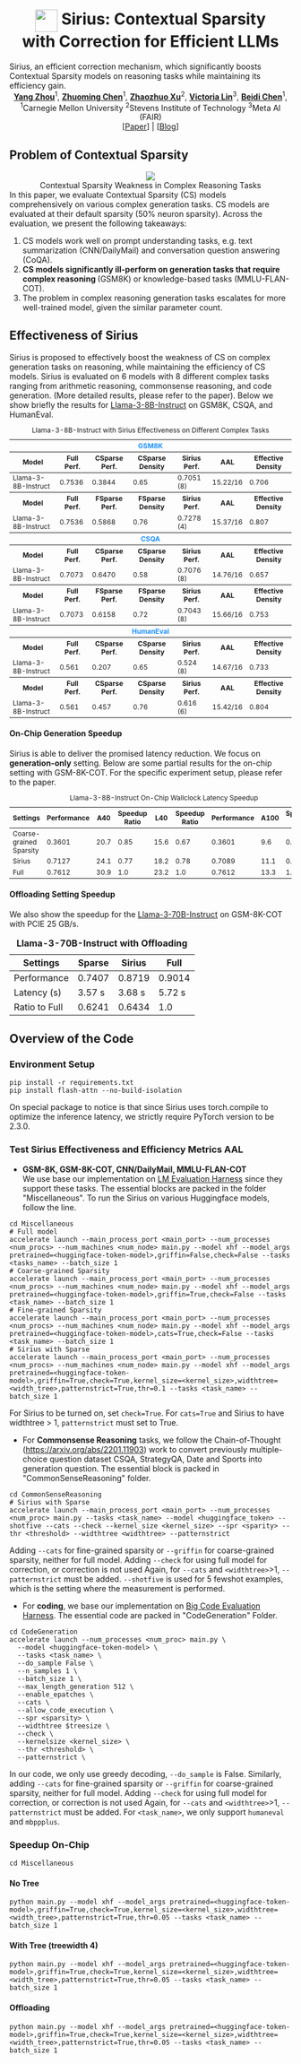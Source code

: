 <div align="center">
<h1><img src="static/images/siriuslogo.png" height="40px" align="top"/> Sirius: Contextual Sparsity <br>with Correction for Efficient LLMs
</h1>
</div> 
Sirius, an efficient correction mechanism, which significantly boosts Contextual Sparsity models on reasoning tasks while maintaining its efficiency gain.
<div align="center">
<b><a href="https://github.com/YangZhou08">Yang Zhou</a></b><sup>1</sup>,
<b><a href="https://github.com/dreaming-panda">Zhuoming Chen</a></b><sup>1</sup>,
<b><a href="https://github.com/Ottovonxu">Zhaozhuo Xu</a></b><sup>2</sup>,
<b><a href="">Victoria Lin</a></b><sup>3</sup>,
<b><a href="https://github.com/keroro824">Beidi Chen</a></b><sup>1</sup>,
</div> 

<div align="center">
<sup>1</sup>Carnegie Mellon University
<sup>2</sup>Stevens Institute of Technology
<sup>3</sup>Meta AI (FAIR)
</div>

<div align="center">
[<a href="">Paper</a>] | [<a href="https://infini-ai-lab.github.io/Sirius/">Blog</a>]
</div>

<h2>Problem of Contextual Sparsity</h2> 
<div align="center">
<img src="static/images/probwebsite.png"/>
<figcaption>Contextual Sparsity Weakness in Complex Reasoning Tasks</figcaption> 
</div> 
In this paper, we evaluate Contextual Sparsity (CS) models comprehensively on various complex generation tasks. 
CS models are evaluated at their default sparsity (50% neuron sparsity). Across the evaluation, we present the following takeaways: 
<ol>
<li>CS models work well on prompt understanding tasks, e.g. text summarization (CNN/DailyMail) and conversation question answering (CoQA). </li>
<li><span style="font-weight: bold;">CS models significantly ill-perform on generation tasks that require complex reasoning </span> (GSM8K) or knowledge-based tasks (MMLU-FLAN-COT). </li>
<li>The problem in complex reasoning generation tasks escalates for more well-trained model, given the similar parameter count. </li>
</ol> 

<h2>Effectiveness of Sirius</h2> 
Sirius is proposed to effectively boost the weakness of CS on complex generation tasks on reasoning, while maintaining the efficiency of CS models. Sirius is evaluated on 6 models with 8 different complex tasks ranging from arithmetic reasoning, commonsense reasoning, and code generation. (More detailed results, please refer to the paper). Below we show briefly the results for <a href="meta-llama/Meta-Llama-3-8B-Instruct">Llama-3-8B-Instruct</a> on GSM8K, CSQA, and HumanEval. 
<table style="font-size: 12px">
                <caption>Llama-3-8B-Instruct with Sirius Effectiveness on Different Complex Tasks</caption>
                <thead>
                  <tr>
                    <th colspan="7" style="color: dodgerblue">GSM8K</th>
                  </tr>
                  <tr>
                    <th>Model</th>
                    <th>Full Perf.</th>
                    <th>CSparse Perf.</th>
                    <th>CSparse Density</th>
                    <th>Sirius Perf.</th>
                    <th>AAL</th>
                    <th>Effective Density</th>
                  </tr>
                </thead>
                <tbody>
                  <tr>
                    <td>Llama-3-8B-Instruct</td>
                    <td>0.7536</td>
                    <td>0.3844</td>
                    <td>0.65</td>
                    <td>0.7051 (8)</td>
                    <td>15.22/16</td>
                    <td>0.706</td>
                  </tr>
                  <tr>
                    <th>Model</th>
                    <th>Full Perf.</th>
                    <th>FSparse Perf.</th>
                    <th>FSparse Density</th>
                    <th>Sirius Perf.</th>
                    <th>AAL</th>
                    <th>Effective Density</th>
                  </tr>
                  <tr>
                    <td>Llama-3-8B-Instruct</td>
                    <td>0.7536</td>
                    <td>0.5868</td>
                    <td>0.76</td>
                    <td>0.7278 (4)</td>
                    <td>15.37/16</td>
                    <td>0.807</td>
                  </tr>
                  <tr>
                    <th colspan="7" style="color: dodgerblue">CSQA</th>
                  </tr>
                  <tr>
                    <th>Model</th>
                    <th>Full Perf.</th>
                    <th>CSparse Perf.</th>
                    <th>CSparse Density</th>
                    <th>Sirius Perf.</th>
                    <th>AAL</th>
                    <th>Effective Density</th>
                  </tr>
                  <tr>
                    <td>Llama-3-8B-Instruct</td>
                    <td>0.7073</td>
                    <td>0.6470</td>
                    <td>0.58</td>
                    <td>0.7076 (8)</td>
                    <td>14.76/16</td>
                    <td>0.657</td>
                  </tr>
                  <tr>
                    <th>Model</th>
                    <th>Full Perf.</th>
                    <th>FSparse Perf.</th>
                    <th>FSparse Density</th>
                    <th>Sirius Perf.</th>
                    <th>AAL</th>
                    <th>Effective Density</th>
                  </tr>
                  <tr>
                    <td>Llama-3-8B-Instruct</td>
                    <td>0.7073</td>
                    <td>0.6158</td>
                    <td>0.72</td>
                    <td>0.7043 (8)</td>
                    <td>15.66/16</td>
                    <td>0.753</td>
                  </tr>
                  <tr>
                    <th colspan="7" style="color: dodgerblue">HumanEval</th>
                  </tr>
                  <tr>
                    <th>Model</th>
                    <th>Full Perf.</th>
                    <th>CSparse Perf.</th>
                    <th>CSparse Density</th>
                    <th>Sirius Perf.</th>
                    <th>AAL</th>
                    <th>Effective Density</th>
                  </tr>
                  <tr>
                    <td>Llama-3-8B-Instruct</td>
                    <td>0.561</td>
                    <td>0.207</td>
                    <td>0.65</td>
                    <td>0.524 (8)</td>
                    <td>14.67/16</td>
                    <td>0.733</td>
                  </tr>
                  <tr>
                    <th>Model</th>
                    <th>Full Perf.</th>
                    <th>CSparse Perf.</th>
                    <th>CSparse Density</th>
                    <th>Sirius Perf.</th>
                    <th>AAL</th>
                    <th>Effective Density</th>
                  </tr>
                  <tr>
                    <td>Llama-3-8B-Instruct</td>
                    <td>0.561</td>
                    <td>0.457</td>
                    <td>0.76</td>
                    <td>0.616 (6)</td>
                    <td>15.42/16</td>
                    <td>0.804</td>
                  </tr>
                </tbody>
</table> 

<h4>On-Chip Generation Speedup</h4>
Sirius is able to deliver the promised latency reduction. We focus on <span style="font-weight: bold">generation-only</span> setting. Below are some partial results for the on-chip setting with GSM-8K-COT. For the specific experiment setup, please refer to the paper. 
<table style="font-size: 12px">
                <caption>Llama-3-8B-Instruct On-Chip Wallclock Latency Speedup</caption>
                <thead>
                    <tr>
                        <th>Settings</th>
                        <th>Performance</th>
                        <th>A40</th>
                        <th>Speedup Ratio</th>
                        <th>L40</th>
                        <th>Speedup Ratio</th>
                        <th>Performance</th>
                        <th>A100</th>
                        <th>Speedup Ratio</th>
                    </tr>
                </thead>
                <tbody>
                    <tr>
                        <td>Coarse-grained Sparsity</td>
                        <td>0.3601</td>
                        <td>20.7</td>
                        <td>0.85</td>
                        <td>15.6</td>
                        <td>0.67</td>
                        <td>0.3601</td>
                        <td>9.6</td>
                        <td>0.72</td>
                    </tr>
                    <tr>
                        <td>Sirius</td>
                        <td>0.7127</td>
                        <td>24.1</td>
                        <td>0.77</td>
                        <td>18.2</td>
                        <td>0.78</td>
                        <td>0.7089</td>
                        <td>11.1</td>
                        <td>0.83</td>
                    </tr>
                    <tr>
                        <td>Full</td>
                        <td>0.7612</td>
                        <td>30.9</td>
                        <td>1.0</td>
                        <td>23.2</td>
                        <td>1.0</td>
                        <td>0.7612</td>
                        <td>13.3</td>
                        <td>1.0</td>
                    </tr>
                </tbody>
            </table>

<h4>Offloading Setting Speedup</h4> 
We also show the speedup for the <a href="meta-llama/Meta-Llama-3-70B-Instruct">Llama-3-70B-Instruct</a> on GSM-8K-COT with PCIE 25 GB/s. 
<div align="center">
<table>
                        <caption style="font-weight: bold; margin-bottom: 10px;">Llama-3-70B-Instruct with Offloading</caption>
                        <thead>
                            <tr>
                                <th>Settings</th>
                                <th>Sparse</th>
                                <th>Sirius</th>
                                <th>Full</th>
                            </tr>
                        </thead>
                        <tbody>
                            <tr>
                                <td>Performance</td>
                                <td>0.7407</td>
                                <td>0.8719</td>
                                <td>0.9014</td>
                            </tr>
                            <tr>
                                <td>Latency (s)</td>
                                <td>3.57 s</td>
                                <td>3.68 s</td>
                                <td>5.72 s</td>
                            </tr>
                            <tr>
                                <td>Ratio to Full</td>
                                <td>0.6241</td>
                                <td>0.6434</td>
                                <td>1.0</td>
                            </tr>
                        </tbody>
                    </table>
                    </div> 

<h2>Overview of the Code</h2> 

<!-- -------- -->
<h3>Environment Setup</h3> 

```
pip install -r requirements.txt 
pip install flash-attn --no-build-isolation 
```

On special package to notice is that since Sirius uses torch.compile to optimize the inference latency, we strictly require PyTorch version to be 2.3.0. 

<h3>Test Sirius Effectiveness and Efficiency Metrics AAL</h3> 

* **GSM-8K, GSM-8K-COT, CNN/DailyMail, MMLU-FLAN-COT**<br>
We use base our implementation on <a href="https://github.com/EleutherAI/lm-evaluation-harness">LM Evaluation Harness</a> since they support these tasks. The essential blocks are packed in the folder "Miscellaneous". To run the Sirius on various Huggingface models, follow the line. 
```
cd Miscellaneous 
# Full model 
accelerate launch --main_process_port <main_port> --num_processes <num_procs> --num_machines <num_node> main.py --model xhf --model_args pretrained=<huggingface-token-model>,griffin=False,check=False --tasks <tasks_name> --batch_size 1 
# Coarse-grained Sparsity 
accelerate launch --main_process_port <main_port> --num_processes <num_procs> --num_machines <num_node> main.py --model xhf --model_args pretrained=<huggingface-token-model>,griffin=True,check=False --tasks <task_name> --batch_size 1 
# Fine-grained Sparsity 
accelerate launch --main_process_port <main_port> --num_processes <num_procs> --num_machines <num_node> main.py --model xhf --model_args pretrained=<huggingface-token-model>,cats=True,check=False --tasks <task_name> --batch_size 1
# Sirius with Sparse 
accelerate launch --main_process_port <main_port> --num_processes <num_procs> --num_machines <num_node> main.py --model xhf --model_args pretrained=<huggingface-token-model>,griffin=True,check=True,kernel_size=<kernel_size>,widthtree=<width_tree>,patternstrict=True,thr=0.1 --tasks <task_name> --batch_size 1 
```
For Sirius to be turned on, set ```check=True```. For    ```cats=True``` and Sirius to have widthtree > 1, ```patternstrict``` must set to True. 

* For **Commonsense Reasoning** tasks, we follow the Chain-of-Thought (https://arxiv.org/abs/2201.11903) work to convert previously multiple-choice question dataset CSQA, StrategyQA, Date and Sports into generation question. The essential block is packed in "CommonSenseReasoning" folder. 
```
cd CommonSenseReasoning
# Sirius with Sparse 
accelerate launch --main_process_port <main_port> --num_processes <num_proc> main.py --tasks <task_name> --model <huggingface_token> --shotfive --cats --check --kernel_size <kernel_size> --spr <sparity> --thr <threshold> --widthtree <widthtree> --patternstrict 
``` 
Adding ```--cats``` for fine-grained sparsity or ```--griffin``` for coarse-grained sparsity, neither for full model. Adding ```--check``` for using full model for correction, or correction is not used Again, for ```--cats``` and ```<widthtree>```>1, ```--patternstrict``` must be added. ```--shotfive``` is used for 5 fewshot examples, which is the setting where the measurement is performed. 

* For **coding**, we base our implementation on <a href="https://github.com/bigcode-project/bigcode-evaluation-harness">Big Code Evaluation Harness</a>. The essential code are packed in "CodeGeneration" Folder. 
```
cd CodeGeneration 
accelerate launch --num_processes <num_proc> main.py \
  --model <huggingface-token-model> \
  --tasks <task_name> \
  --do_sample False \
  --n_samples 1 \
  --batch_size 1 \
  --max_length_generation 512 \
  --enable_epatches \
  --cats \
  --allow_code_execution \
  --spr <sparsity> \
  --widthtree $treesize \
  --check \
  --kernelsize <kernel_size> \
  --thr <threshold> \
  --patternstrict \
```
In our code, we only use greedy decoding, ```--do_sample``` is False. Similarly, adding ```--cats``` for fine-grained sparsity or ```--griffin``` for coarse-grained sparsity, neither for full model. Adding ```--check``` for using full model for correction, or correction is not used Again, for ```--cats``` and ```<widthtree>```>1, ```--patternstrict``` must be added. For ```<task_name>```, we only support ```humaneval``` and ```mbppplus```. 

<h3>Speedup On-Chip</h3> 

```
cd Miscellaneous
```
<h4>No Tree</h4> 

```
python main.py --model xhf --model_args pretrained=<huggingface-token-model>,griffin=True,check=True,kernel_size=<kernel_size>,widthtree=<width_tree>,patternstrict=True,thr=0.05 --tasks <task_name> --batch_size 1 
```

<h4>With Tree (treewidth 4)</h4> 

```
python main.py --model xhf --model_args pretrained=<huggingface-token-model>,griffin=True,check=True,kernel_size=<kernel_size>,widthtree=<width_tree>,patternstrict=True,thr=0.05 --tasks <task_name> --batch_size 1 
```

<h4>Offloading</h4> 

```
python main.py --model xhf --model_args pretrained=<huggingface-token-model>,griffin=True,check=True,kernel_size=<kernel_size>,widthtree=<width_tree>,patternstrict=True,thr=0.05 --tasks <task_name> --batch_size 1 
``` 

